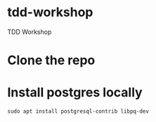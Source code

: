 # tdd-workshop
TDD Workshop


# Clone the repo

# Install postgres locally
```
sudo apt install postgresql-contrib libpq-dev
```